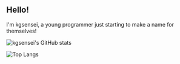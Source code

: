 ## Hello!

I'm kgsensei, a young programmer just starting to make a name for themselves!

![kgsensei's GitHub stats](https://github-readme-stats.vercel.app/api?username=kgsensei&show_icons=true&theme=radical)

![Top Langs](https://github-readme-stats.vercel.app/api/top-langs/?username=kgsensei&langs_count=10&layout=compact&theme=radical)
